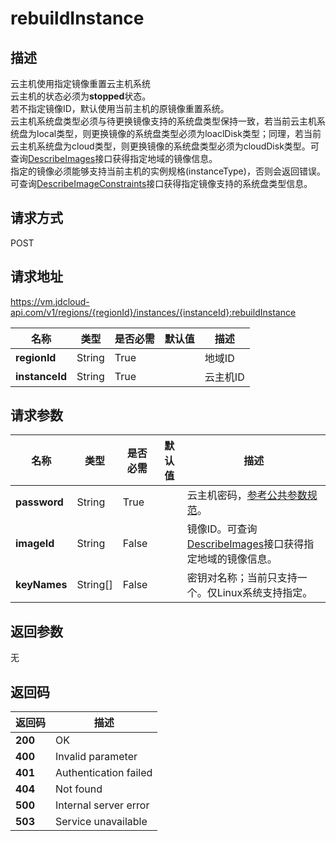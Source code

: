 # rebuildInstance


## 描述
云主机使用指定镜像重置云主机系统<br>
云主机的状态必须为<b>stopped</b>状态。<br>
若不指定镜像ID，默认使用当前主机的原镜像重置系统。<br>
云主机系统盘类型必须与待更换镜像支持的系统盘类型保持一致，若当前云主机系统盘为local类型，则更换镜像的系统盘类型必须为loaclDisk类型；同理，若当前云主机系统盘为cloud类型，则更换镜像的系统盘类型必须为cloudDisk类型。可查询<a href="http://docs.jdcloud.com/virtual-machines/api/describeimages">DescribeImages</a>接口获得指定地域的镜像信息。<br>
指定的镜像必须能够支持当前主机的实例规格(instanceType)，否则会返回错误。可查询<a href="http://docs.jdcloud.com/virtual-machines/api/describeimageconstraints">DescribeImageConstraints</a>接口获得指定镜像支持的系统盘类型信息。


## 请求方式
POST

## 请求地址
https://vm.jdcloud-api.com/v1/regions/{regionId}/instances/{instanceId}:rebuildInstance

|名称|类型|是否必需|默认值|描述|
|---|---|---|---|---|
|**regionId**|String|True| |地域ID|
|**instanceId**|String|True| |云主机ID|

## 请求参数
|名称|类型|是否必需|默认值|描述|
|---|---|---|---|---|
|**password**|String|True| |云主机密码，<a href="http://docs.jdcloud.com/virtual-machines/api/general_parameters">参考公共参数规范</a>。|
|**imageId**|String|False| |镜像ID。可查询<a href="http://docs.jdcloud.com/virtual-machines/api/describeimages">DescribeImages</a>接口获得指定地域的镜像信息。|
|**keyNames**|String[]|False| |密钥对名称；当前只支持一个。仅Linux系统支持指定。|


## 返回参数
无


## 返回码
|返回码|描述|
|---|---|
|**200**|OK|
|**400**|Invalid parameter|
|**401**|Authentication failed|
|**404**|Not found|
|**500**|Internal server error|
|**503**|Service unavailable|
